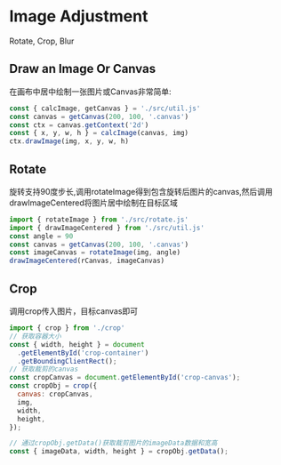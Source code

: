 # Image Adjustment
Rotate, Crop, Blur

## Draw an Image Or Canvas
在画布中居中绘制一张图片或Canvas非常简单:
```js
const { calcImage, getCanvas } = './src/util.js'
const canvas = getCanvas(200, 100, '.canvas')
const ctx = canvas.getContext('2d')
const { x, y, w, h } = calcImage(canvas, img)
ctx.drawImage(img, x, y, w, h)
```

## Rotate
旋转支持90度步长,调用rotateImage得到包含旋转后图片的canvas,然后调用drawImageCentered将图片居中绘制在目标区域
```js
import { rotateImage } from './src/rotate.js'
import { drawImageCentered } from './src/util.js'
const angle = 90
const canvas = getCanvas(200, 100, '.canvas')
const imageCanvas = rotateImage(img, angle)
drawImageCentered(rCanvas, imageCanvas)
```

## Crop
调用crop传入图片，目标canvas即可
```js
import { crop } from './crop'
// 获取容器大小
const { width, height } = document
  .getElementById('crop-container')
  .getBoundingClientRect();
// 获取裁剪的canvas
const cropCanvas = document.getElementById('crop-canvas');
const cropObj = crop({
  canvas: cropCanvas,
  img,
  width,
  height,
});

// 通过cropObj.getData()获取裁剪图片的imageData数据和宽高
const { imageData, width, height } = cropObj.getData();
```